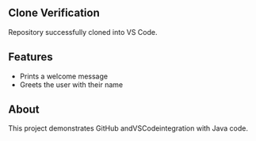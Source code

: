 ## Clone Verification
Repository successfully cloned into VS Code.

## Features
- Prints a welcome message
- Greets the user with their name
## About
This project demonstrates GitHub andVSCodeintegration with Java code.